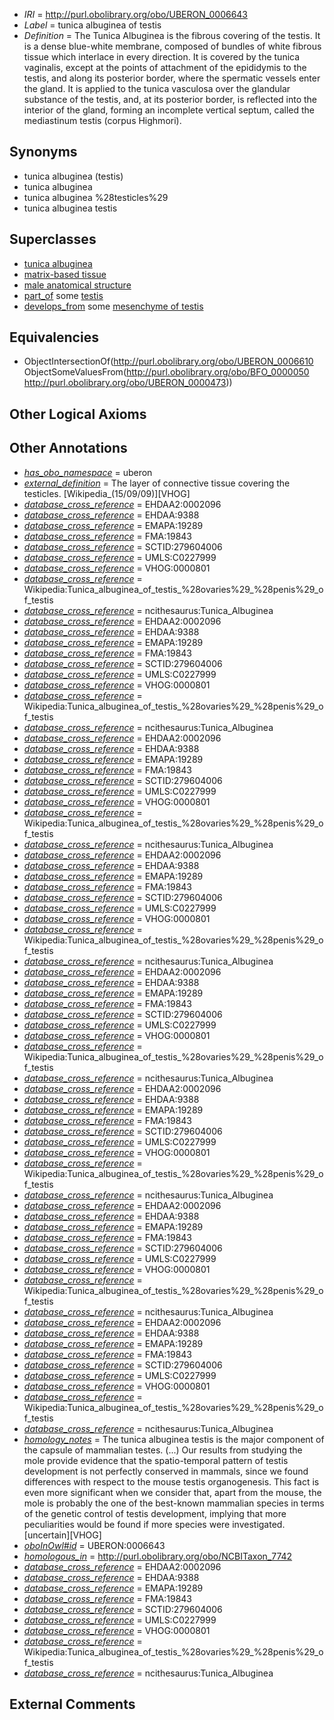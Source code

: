  * *IRI* = http://purl.obolibrary.org/obo/UBERON_0006643
 * *Label* = tunica albuginea of testis
 * *Definition* = The Tunica Albuginea is the fibrous covering of the testis. It is a dense blue-white membrane, composed of bundles of white fibrous tissue which interlace in every direction. It is covered by the tunica vaginalis, except at the points of attachment of the epididymis to the testis, and along its posterior border, where the spermatic vessels enter the gland. It is applied to the tunica vasculosa over the glandular substance of the testis, and, at its posterior border, is reflected into the interior of the gland, forming an incomplete vertical septum, called the mediastinum testis (corpus Highmori).

## Synonyms

 * tunica albuginea (testis)
 * tunica albuginea
 * tunica albuginea %28testicles%29
 * tunica albuginea testis

## Superclasses

 * [tunica albuginea](../../UBERON/10/UBERON_0006610.md)
 * [matrix-based tissue](../../UBERON/75/UBERON_0007475.md)
 * [male anatomical structure](../../UBERON/03/UBERON_0014403.md)
 * [part_of](../../BFO/50/BFO_0000050.md) some [testis](../../UBERON/73/UBERON_0000473.md)
 * [develops_from](../../RO/02/RO_0002202.md) some [mesenchyme of testis](../../UBERON/12/UBERON_0003312.md)

## Equivalencies

 * ObjectIntersectionOf(<http://purl.obolibrary.org/obo/UBERON_0006610> ObjectSomeValuesFrom(<http://purl.obolibrary.org/obo/BFO_0000050> <http://purl.obolibrary.org/obo/UBERON_0000473>))

## Other Logical Axioms


## Other Annotations

 * *[has_obo_namespace](../../ce/oboInOwl#hasOBONamespace.md)* = uberon
 * *[external_definition](../../UBPROP/01/UBPROP_0000001.md)* = The layer of connective tissue covering the testicles. [Wikipedia_(15/09/09)][VHOG]
 * *[database_cross_reference](../../ef/oboInOwl#hasDbXref.md)* = EHDAA2:0002096
 * *[database_cross_reference](../../ef/oboInOwl#hasDbXref.md)* = EHDAA:9388
 * *[database_cross_reference](../../ef/oboInOwl#hasDbXref.md)* = EMAPA:19289
 * *[database_cross_reference](../../ef/oboInOwl#hasDbXref.md)* = FMA:19843
 * *[database_cross_reference](../../ef/oboInOwl#hasDbXref.md)* = SCTID:279604006
 * *[database_cross_reference](../../ef/oboInOwl#hasDbXref.md)* = UMLS:C0227999
 * *[database_cross_reference](../../ef/oboInOwl#hasDbXref.md)* = VHOG:0000801
 * *[database_cross_reference](../../ef/oboInOwl#hasDbXref.md)* = Wikipedia:Tunica_albuginea_of_testis_%28ovaries%29_%28penis%29_of_testis
 * *[database_cross_reference](../../ef/oboInOwl#hasDbXref.md)* = ncithesaurus:Tunica_Albuginea
 * *[database_cross_reference](../../ef/oboInOwl#hasDbXref.md)* = EHDAA2:0002096
 * *[database_cross_reference](../../ef/oboInOwl#hasDbXref.md)* = EHDAA:9388
 * *[database_cross_reference](../../ef/oboInOwl#hasDbXref.md)* = EMAPA:19289
 * *[database_cross_reference](../../ef/oboInOwl#hasDbXref.md)* = FMA:19843
 * *[database_cross_reference](../../ef/oboInOwl#hasDbXref.md)* = SCTID:279604006
 * *[database_cross_reference](../../ef/oboInOwl#hasDbXref.md)* = UMLS:C0227999
 * *[database_cross_reference](../../ef/oboInOwl#hasDbXref.md)* = VHOG:0000801
 * *[database_cross_reference](../../ef/oboInOwl#hasDbXref.md)* = Wikipedia:Tunica_albuginea_of_testis_%28ovaries%29_%28penis%29_of_testis
 * *[database_cross_reference](../../ef/oboInOwl#hasDbXref.md)* = ncithesaurus:Tunica_Albuginea
 * *[database_cross_reference](../../ef/oboInOwl#hasDbXref.md)* = EHDAA2:0002096
 * *[database_cross_reference](../../ef/oboInOwl#hasDbXref.md)* = EHDAA:9388
 * *[database_cross_reference](../../ef/oboInOwl#hasDbXref.md)* = EMAPA:19289
 * *[database_cross_reference](../../ef/oboInOwl#hasDbXref.md)* = FMA:19843
 * *[database_cross_reference](../../ef/oboInOwl#hasDbXref.md)* = SCTID:279604006
 * *[database_cross_reference](../../ef/oboInOwl#hasDbXref.md)* = UMLS:C0227999
 * *[database_cross_reference](../../ef/oboInOwl#hasDbXref.md)* = VHOG:0000801
 * *[database_cross_reference](../../ef/oboInOwl#hasDbXref.md)* = Wikipedia:Tunica_albuginea_of_testis_%28ovaries%29_%28penis%29_of_testis
 * *[database_cross_reference](../../ef/oboInOwl#hasDbXref.md)* = ncithesaurus:Tunica_Albuginea
 * *[database_cross_reference](../../ef/oboInOwl#hasDbXref.md)* = EHDAA2:0002096
 * *[database_cross_reference](../../ef/oboInOwl#hasDbXref.md)* = EHDAA:9388
 * *[database_cross_reference](../../ef/oboInOwl#hasDbXref.md)* = EMAPA:19289
 * *[database_cross_reference](../../ef/oboInOwl#hasDbXref.md)* = FMA:19843
 * *[database_cross_reference](../../ef/oboInOwl#hasDbXref.md)* = SCTID:279604006
 * *[database_cross_reference](../../ef/oboInOwl#hasDbXref.md)* = UMLS:C0227999
 * *[database_cross_reference](../../ef/oboInOwl#hasDbXref.md)* = VHOG:0000801
 * *[database_cross_reference](../../ef/oboInOwl#hasDbXref.md)* = Wikipedia:Tunica_albuginea_of_testis_%28ovaries%29_%28penis%29_of_testis
 * *[database_cross_reference](../../ef/oboInOwl#hasDbXref.md)* = ncithesaurus:Tunica_Albuginea
 * *[database_cross_reference](../../ef/oboInOwl#hasDbXref.md)* = EHDAA2:0002096
 * *[database_cross_reference](../../ef/oboInOwl#hasDbXref.md)* = EHDAA:9388
 * *[database_cross_reference](../../ef/oboInOwl#hasDbXref.md)* = EMAPA:19289
 * *[database_cross_reference](../../ef/oboInOwl#hasDbXref.md)* = FMA:19843
 * *[database_cross_reference](../../ef/oboInOwl#hasDbXref.md)* = SCTID:279604006
 * *[database_cross_reference](../../ef/oboInOwl#hasDbXref.md)* = UMLS:C0227999
 * *[database_cross_reference](../../ef/oboInOwl#hasDbXref.md)* = VHOG:0000801
 * *[database_cross_reference](../../ef/oboInOwl#hasDbXref.md)* = Wikipedia:Tunica_albuginea_of_testis_%28ovaries%29_%28penis%29_of_testis
 * *[database_cross_reference](../../ef/oboInOwl#hasDbXref.md)* = ncithesaurus:Tunica_Albuginea
 * *[database_cross_reference](../../ef/oboInOwl#hasDbXref.md)* = EHDAA2:0002096
 * *[database_cross_reference](../../ef/oboInOwl#hasDbXref.md)* = EHDAA:9388
 * *[database_cross_reference](../../ef/oboInOwl#hasDbXref.md)* = EMAPA:19289
 * *[database_cross_reference](../../ef/oboInOwl#hasDbXref.md)* = FMA:19843
 * *[database_cross_reference](../../ef/oboInOwl#hasDbXref.md)* = SCTID:279604006
 * *[database_cross_reference](../../ef/oboInOwl#hasDbXref.md)* = UMLS:C0227999
 * *[database_cross_reference](../../ef/oboInOwl#hasDbXref.md)* = VHOG:0000801
 * *[database_cross_reference](../../ef/oboInOwl#hasDbXref.md)* = Wikipedia:Tunica_albuginea_of_testis_%28ovaries%29_%28penis%29_of_testis
 * *[database_cross_reference](../../ef/oboInOwl#hasDbXref.md)* = ncithesaurus:Tunica_Albuginea
 * *[database_cross_reference](../../ef/oboInOwl#hasDbXref.md)* = EHDAA2:0002096
 * *[database_cross_reference](../../ef/oboInOwl#hasDbXref.md)* = EHDAA:9388
 * *[database_cross_reference](../../ef/oboInOwl#hasDbXref.md)* = EMAPA:19289
 * *[database_cross_reference](../../ef/oboInOwl#hasDbXref.md)* = FMA:19843
 * *[database_cross_reference](../../ef/oboInOwl#hasDbXref.md)* = SCTID:279604006
 * *[database_cross_reference](../../ef/oboInOwl#hasDbXref.md)* = UMLS:C0227999
 * *[database_cross_reference](../../ef/oboInOwl#hasDbXref.md)* = VHOG:0000801
 * *[database_cross_reference](../../ef/oboInOwl#hasDbXref.md)* = Wikipedia:Tunica_albuginea_of_testis_%28ovaries%29_%28penis%29_of_testis
 * *[database_cross_reference](../../ef/oboInOwl#hasDbXref.md)* = ncithesaurus:Tunica_Albuginea
 * *[database_cross_reference](../../ef/oboInOwl#hasDbXref.md)* = EHDAA2:0002096
 * *[database_cross_reference](../../ef/oboInOwl#hasDbXref.md)* = EHDAA:9388
 * *[database_cross_reference](../../ef/oboInOwl#hasDbXref.md)* = EMAPA:19289
 * *[database_cross_reference](../../ef/oboInOwl#hasDbXref.md)* = FMA:19843
 * *[database_cross_reference](../../ef/oboInOwl#hasDbXref.md)* = SCTID:279604006
 * *[database_cross_reference](../../ef/oboInOwl#hasDbXref.md)* = UMLS:C0227999
 * *[database_cross_reference](../../ef/oboInOwl#hasDbXref.md)* = VHOG:0000801
 * *[database_cross_reference](../../ef/oboInOwl#hasDbXref.md)* = Wikipedia:Tunica_albuginea_of_testis_%28ovaries%29_%28penis%29_of_testis
 * *[database_cross_reference](../../ef/oboInOwl#hasDbXref.md)* = ncithesaurus:Tunica_Albuginea
 * *[homology_notes](../../UBPROP/03/UBPROP_0000003.md)* = The tunica albuginea testis is the major component of the capsule of mammalian testes. (...) Our results from studying the mole provide evidence that the spatio-temporal pattern of testis development is not perfectly conserved in mammals, since we found differences with respect to the mouse testis organogenesis. This fact is even more significant when we consider that, apart from the mouse, the mole is probably the one of the best-known mammalian species in terms of the genetic control of testis development, implying that more peculiarities would be found if more species were investigated.[uncertain][VHOG]
 * *[oboInOwl#id](../../id/oboInOwl#id.md)* = UBERON:0006643
 * *[homologous_in](../../core#homologous/in/core#homologous_in.md)* = http://purl.obolibrary.org/obo/NCBITaxon_7742
 * *[database_cross_reference](../../ef/oboInOwl#hasDbXref.md)* = EHDAA2:0002096
 * *[database_cross_reference](../../ef/oboInOwl#hasDbXref.md)* = EHDAA:9388
 * *[database_cross_reference](../../ef/oboInOwl#hasDbXref.md)* = EMAPA:19289
 * *[database_cross_reference](../../ef/oboInOwl#hasDbXref.md)* = FMA:19843
 * *[database_cross_reference](../../ef/oboInOwl#hasDbXref.md)* = SCTID:279604006
 * *[database_cross_reference](../../ef/oboInOwl#hasDbXref.md)* = UMLS:C0227999
 * *[database_cross_reference](../../ef/oboInOwl#hasDbXref.md)* = VHOG:0000801
 * *[database_cross_reference](../../ef/oboInOwl#hasDbXref.md)* = Wikipedia:Tunica_albuginea_of_testis_%28ovaries%29_%28penis%29_of_testis
 * *[database_cross_reference](../../ef/oboInOwl#hasDbXref.md)* = ncithesaurus:Tunica_Albuginea

## External Comments

